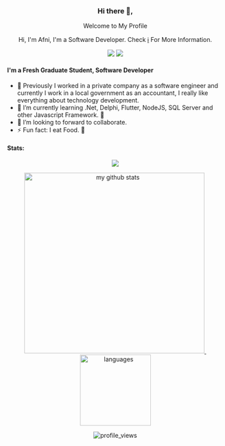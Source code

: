 <div align="center">
<h3>Hi there 👋,</h3>
<p>Welcome to My Profile</p>
<p>Hi, I'm Afni, I'm a Software Developer. Check <a href="#">ℹ️</a> For More Information.</p>

[![](https://img.shields.io/badge/-@afni.afdillah-black?logo=medium&style=flat-square)](https://medium.com/@afni.afdillah)
[![](https://img.shields.io/badge/-afni.afdillah-1fa2f2?logo=facebook&style=flat-square&logoColor=white)](https://facebook.com/afni.afdillah) 
</div>

#### I'm a Fresh Graduate Student, Software Developer
- 🔭  Previously I worked in a private company as a software engineer and currently I work in a local government as an accountant, I really like everything about technology development.
- 🌱 I’m currently learning .Net, Delphi, Flutter, NodeJS, SQL Server and other Javascript Framework. 🤣
- 👯 I’m looking to forward to collaborate. 
- ⚡ Fun fact: I eat Food. 🍜

#### Stats:  

<!-- thropy -->
<a href="https://rifqirosyidi.github.io">
    <p align="center">
        <img src="https://github-profile-trophy.vercel.app/?username=afni18&column=7&theme=onedark"/>
    </p>
</a>

<!-- status codes -->
<a align="center" href="https://afni18.github.io">
    <p align="center">
    <img src="https://github-readme-stats.vercel.app/api?username=afni18&show_icons=true&theme=radical" alt="my github stats" width="420"/>&nbsp;<img src="https://github-readme-stats.vercel.app/api/top-langs/?username=afni18&hide=css,tsql,blade,%20jupyter+notebook&langs_count=10&theme=radical&layout=compact" alt="languages" height="165">
    </p>
</a>

<p align="center">
 <img src="https://komarev.com/ghpvc/?username=afni18&color=brightgreen&style=flat-square" alt="profile_views"/>
</p>
